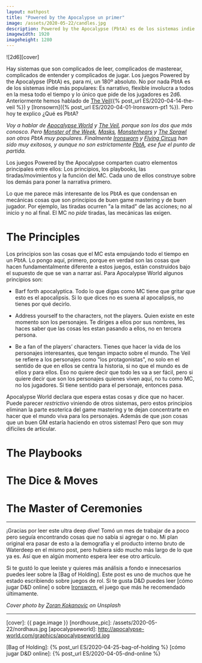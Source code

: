 ```yaml
---
layout: mathpost
title: "Powered by the Apocalypse un primer"
image: /assets/2020-05-22/candles.jpg
description: Powered by the Apocalypse (PbtA) es de los sistemas indie más populares, es altamente narrativo y absurdamente flexible. Hoy te digo qué necesitas además de 2d6.
imagewidth: 1920
imageheight: 1280
---
```


![2d6][cover]

Hay sistemas que son complicados de leer, complicados de masterear, complicados de entender y complicados de jugar. Los juegos Powered by the Apocalypse (PbtA) es, para mi, un 180º absoluto. No por nada PbtA es de los sistemas indie más populares: Es narrativo, flexible involucra a todos en la mesa todo el tiempo y lo único que pide de los jugadores es 2d6. Anteriormente hemos hablado de [The Veil]({% post_url ES/2020-04-14-the-veil %}) y [Ironsowrn]({% post_url ES/2020-04-01-Ironsworn-pt1 %}). Pero hoy te explico ¿Qué es PbtA?

<!--more-->

_Voy a hablar de [Apocalypse World] y [The Veil], porque son los dos que más conosco. Pero [Monster of the Week], [Masks], [Monsterhears] y [The Sprawl] son otros PbtA muy populares. Finalmente [Ironsworn] y [Flying Circus] han sido muy exitosos, y aunque no son estrictamente [PbtA], ese fue el punto de partida._

Los juegos Powered by the Apocalypse comparten cuatro elementos principales entre ellos: Los principios, los playbooks, las tiradas/movimientos y la función del MC. Cada uno de ellos construye sobre los demás para poner la narrativa primero.

Lo que me parece más interesante de los PbtA es que condensan en mecánicas cosas que son principios de buen game mastering y de buen jugador. Por ejemplo, las tiradas ocurren "a la mitad" de las acciones; no al inicio y no al final. El MC no _pide_ tiradas, las mecánicas las exigen.

# The Principles

Los principios son las cosas que el MC esta empujando todo el tiempo en un PbtA. Lo pongo aquí, primero, porque en verdad son las cosas que hacen fundamentalmente diferente a estos juegos, están construidos bajo el supuesto de que se van a narrar así. Para Apocalypse World algunos principios son:

- Barf forth apocalyptica.
  Todo lo que digas como MC tiene que gritar que esto es el apocalipsis. Si lo que dices no es suena al apocalipsis, no tienes por qué decirlo.

- Address yourself to the characters, not the players.
  Quien existe en este momento son los personajes. Te diriges a ellos por sus nombres, les haces saber que las cosas les estan pasando a ellos, no en tercera persona.

- Be a fan of the players’ characters.
  Tienes que hacer la vida de los personajes interesantes, que tengan impacto sobre el mundo. The Veil se refiere a los personajes como "los protagonistas", no solo en el sentido de que en ellos se centra la historia, si no que el mundo es de ellos y para ellos. Eso no quiere decir que todo les va a ser fácil, pero si quiere decir que son los personajes quienes viven aquí, no tu como MC, no los jugadores. Si tiene sentido para el personaje, entonces pasa.

Apocalypse World declara que espera estas cosas y dice que no hacer. Puede parecer _restrictivo_ viniendo de otros sistemas, pero estos principios eliminan la parte esoterica del game mastering y te dejan concentrarte en hacer que el mundo viva para los personajes. Además de que ¡son cosas que un buen GM estaría haciendo en otros sistemas! Pero que son muy difíciles de articular.

# The Playbooks

# The Dice & Moves

# The Master of Ceremonies

---

¡Gracias por leer este ultra deep dive! Tomó un mes de trabajar de a poco pero seguía encontrando cosas que no sabía si agregar o no. Mi plan original era pasar de esto a la demografía y el producto interno bruto de Waterdeep en el mismo post, pero hubiera sido mucho más largo de lo que ya es. Así que en algún momento espera leer ese otro artículo.

Si te gustó lo que leeiste y quieres más análisis a fondo e innecesarios puedes leer sobre la [Bag of Holding]. Este post es uno de muchos que he estado escribiendo sobre juegos de rol. Si te gusta D&D puedes leer [cómo jugar D&D online] o sobre [Ironsworn], el juego que más he recomendado últimamente.

_Cover photo by [Zoran Kokanovic] on Unsplash_



---



<!--Images-->
[cover]: {{ page.image }}
[nordhouse_pic]: /assets/2020-05-22/nordhaus.jpg
[apocalypseworld]: http://apocalypse-world.com/graphics/apocalypseworld.jpg
<!--Credits-->

[Zoran Kokanovic]: https://www.flickriver.com/photos/noonchaka/popular-interesting/?utm_medium=referral&utm_source=unsplash
[Vladimir Fedotov]: https://www.instagram.com/vladimir.fedotov/
[Roman Kraft]: https://unsplash.com/@romankraft
[Tj Holowaychuk]: https://www.instagram.com/tjholowaychuk/

<!--Internal-Links-->
[Bag of Holding]: {% post_url ES/2020-04-25-bag-of-holding %}
[cómo jugar D&D online]: {% post_url ES/2020-04-05-dnd-online %}

<!--External-Links-->
[Apocalypse World]: http://apocalypse-world.com/
[The Veil]: https://samjokopublishing.com/products/the-veil-cyberpunk-ttrpg
[Monster of the Week]: https://www.evilhat.com/home/monster-of-the-week/
[Masks]: https://www.magpiegames.com/masks/
[Monsterhears]: https://buriedwithoutceremony.com/monsterhearts
[The Sprawl]: http://apocalypse-world.com/pbta/games/title/The_Sprawl
[Ironsworn]: https://www.ironswornrpg.com/
[Flying Circus]: https://www.drivethrurpg.com/product/310013/Flying-Circus--Core-Rulebook?affiliate_id=435266
[PbtA]: http://apocalypse-world.com/pbta/games/
